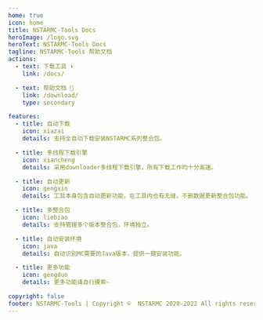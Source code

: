 ```yaml
---
home: true
icon: home
title: NSTARMC-Tools Docs
heroImage: /logo.svg
heroText: NSTARMC-Tools Docs
tagline: NSTARMC-Tools 帮助文档
actions:
  - text: 下载工具 ⬇️
    link: /docs/

  - text: 帮助文档 📃
    link: /download/
    type: secondary

features:
  - title: 自动下载
    icon: xiazai
    details: 支持全自动下载安装NSTARMC系列整合包。

  - title: 多线程下载引擎
    icon: xiancheng
    details: 采用downloader多线程下载引擎，所有下载工作均十分高速。

  - title: 自动更新
    icon: gengxin
    details: 工具本身包含自动更新功能，在工具内也有无缝，不删数据更新整合包功能。

  - title: 多整合包
    icon: liebiao
    details: 支持管理多个版本整合包，环境独立。

  - title: 自动安装环境
    icon: java
    details: 自动识别MC需要的Java版本，提供一键安装功能。

  - title: 更多功能
    icon: gengduo
    details: 更多功能请自行摸索~

copyright: false
footer: NSTARMC-Tools | Copyright ©  NSTARMC 2020-2022 All rights reserved.
---
```


